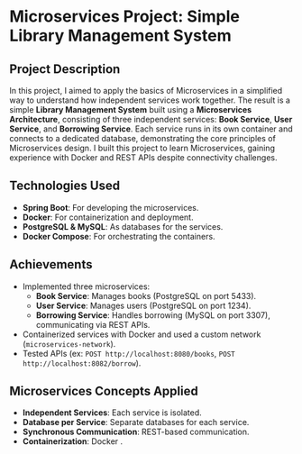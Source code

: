 # Microservices Project: Simple Library Management System 

## Project Description
In this project, I aimed to apply the basics of Microservices in a simplified way to understand how independent services work together. The result is a simple **Library Management System** built using a **Microservices Architecture**, consisting of three independent services: **Book Service**, **User Service**, and **Borrowing Service**. Each service runs in its own container and connects to a dedicated database, demonstrating the core principles of Microservices design.
I built this project to learn Microservices, gaining experience with Docker and REST APIs despite connectivity challenges.

## Technologies Used
- **Spring Boot**: For developing the microservices.
- **Docker**: For containerization and deployment.
- **PostgreSQL & MySQL**: As databases for the services.
- **Docker Compose**: For orchestrating the containers.

## Achievements
- Implemented three microservices:
  - **Book Service**: Manages books (PostgreSQL on port 5433).
  - **User Service**: Manages users (PostgreSQL on port 1234).
  - **Borrowing Service**: Handles borrowing (MySQL on port 3307), communicating via REST APIs.
- Containerized services with Docker and used a custom network (`microservices-network`).
- Tested APIs (ex: `POST http://localhost:8080/books`, `POST http://localhost:8082/borrow`).

## Microservices Concepts Applied
- **Independent Services**: Each service is isolated.
- **Database per Service**: Separate databases for each service.
- **Synchronous Communication**: REST-based communication.
- **Containerization**: Docker .
